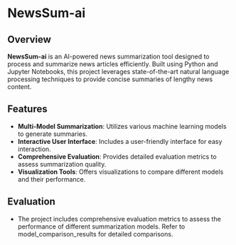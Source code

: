 # NewsSum-ai

## Overview

**NewsSum-ai** is an AI-powered news summarization tool designed to process and summarize news articles efficiently. Built using Python and Jupyter Notebooks, this project leverages state-of-the-art natural language processing techniques to provide concise summaries of lengthy news content.

## Features

- **Multi-Model Summarization**: Utilizes various machine learning models to generate summaries.
- **Interactive User Interface**: Includes a user-friendly interface for easy interaction.
- **Comprehensive Evaluation**: Provides detailed evaluation metrics to assess summarization quality.
- **Visualization Tools**: Offers visualizations to compare different models and their performance.

## Evaluation
- The project includes comprehensive evaluation metrics to assess the performance of different summarization models. Refer to model_comparison_results for detailed comparisons.
